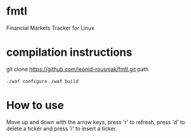 # fmtl
Financial Markets Tracker for Linux

# compilation instructions
git clone https://github.com/leonid-rousniak/fmtl.git path

`./waf configure`
`./waf build`

# How to use
Move up and down with the arrow keys, press 'r' to refresh, press 'd' to delete a ticker and press 'i' to insert a ticker.
